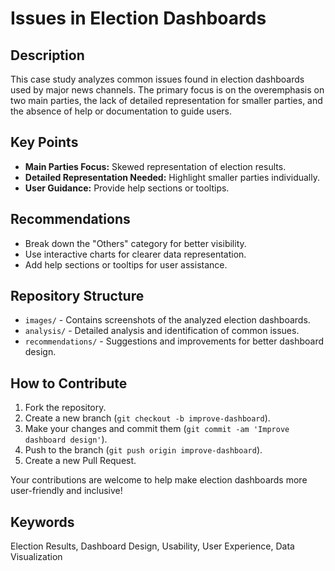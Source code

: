 # Issues in Election Dashboards

## Description

This case study analyzes common issues found in election dashboards used by major news channels. The primary focus is on the overemphasis on two main parties, the lack of detailed representation for smaller parties, and the absence of help or documentation to guide users.

## Key Points

- **Main Parties Focus:** Skewed representation of election results.
- **Detailed Representation Needed:** Highlight smaller parties individually.
- **User Guidance:** Provide help sections or tooltips.

## Recommendations

- Break down the "Others" category for better visibility.
- Use interactive charts for clearer data representation.
- Add help sections or tooltips for user assistance.

## Repository Structure

- `images/` - Contains screenshots of the analyzed election dashboards.
- `analysis/` - Detailed analysis and identification of common issues.
- `recommendations/` - Suggestions and improvements for better dashboard design.

## How to Contribute

1. Fork the repository.
2. Create a new branch (`git checkout -b improve-dashboard`).
3. Make your changes and commit them (`git commit -am 'Improve dashboard design'`).
4. Push to the branch (`git push origin improve-dashboard`).
5. Create a new Pull Request.

Your contributions are welcome to help make election dashboards more user-friendly and inclusive!

## Keywords

Election Results, Dashboard Design, Usability, User Experience, Data Visualization
